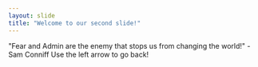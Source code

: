 ```yaml
---
layout: slide
title: "Welcome to our second slide!"
---
```

"Fear and Admin are the enemy that stops us from changing the world!" - Sam Conniff
Use the left arrow to go back!
